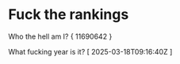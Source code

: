 # Fuck the rankings

Who the hell am I?
{ 11690642 }

What fucking year is it?
[ 2025-03-18T09:16:40Z ]
